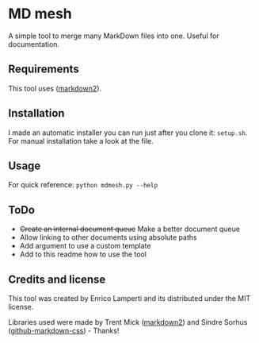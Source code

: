 # MD mesh
A simple tool to merge many MarkDown files into one. Useful for documentation.

## Requirements
This tool uses ([markdown2](https://github.com/trentm/python-markdown2)).

## Installation
I made an automatic installer you can run just after you clone it: `setup.sh`. For manual installation take a look at the file.

## Usage
For quick reference: `python mdmesh.py --help`

## ToDo
  * ~~Create an internal document queue~~ Make a better document queue
  * Allow linking to other documents using absolute paths
  * Add argument to use a custom template
  * Add to this readme how to use the tool

## Credits and license
This tool was created by Enrico Lamperti and its distributed under the MIT license.

Libraries used were made by Trent Mick ([markdown2](https://github.com/trentm/python-markdown2)) and Sindre Sorhus ([github-markdown-css](https://github.com/sindresorhus/github-markdown-css)) - Thanks!